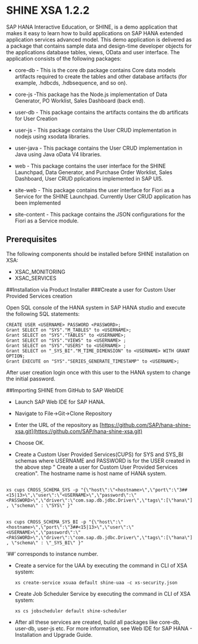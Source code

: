 SHINE XSA 1.2.2
===============
SAP HANA Interactive Education, or SHINE, is a demo application that makes it easy to learn how to build applications on SAP HANA extended application services advanced model. This demo application is delivered as a package that contains sample data and design-time developer objects for the applications database tables, views, OData and user interface.
The application consists of the following packages:



- core-db - This is the core db package contains Core data models artifacts required to create the tables and other database artifacts (for example, .hdbcds, .hdbsequence, and so on).


- core-js -This package has the Node.js implementation of Data Generator, PO Worklist, Sales Dashboard (back end).


- user-db - This package contains the artifacts contains the db artificats for User Creation 


- user-js - This package contains the User CRUD implementation in nodejs using xsodata libraries.

- user-java - This package contains the User CRUD implementation in Java using Java oData V4 libraries.

- web - This package contains the user interface for the SHINE Launchpad, Data Generator, and Purchase Order Worklist, Sales Dashboard, User CRUD pplications implemented in SAP UI5.

- site-web - This package contains the user interface for Fiori as a Service for the SHINE Launchpad. Currently User CRUD application has been implemented

- site-content - This package contains the JSON configurations for the Fiori as a Service module.

## Prerequisites
The following components should be installed before SHINE installation on XSA:

- XSAC_MONITORING   
- XSAC_SERVICES   

##Installation via Product Installer 
###Create a user for Custom User Provided Services creation

Open SQL console of the HANA system in SAP HANA studio and execute the following SQL statements:

    CREATE USER <USERNAME> PASSWORD <PASSWORD>;  
    Grant SELECT on "SYS"."M_TABLES" to <USERNAME>;
    Grant SELECT on "SYS"."TABLES" to <USERNAME>;
    Grant SELECT on "SYS"."VIEWS" to <USERNAME> ;
    Grant SELECT on "SYS"."USERS" to <USERNAME> ;
    Grant SELECT on "_SYS_BI"."M_TIME_DIMENSION" to <USERNAME> WITH GRANT OPTION;
    Grant EXECUTE on "SYS"."SERIES_GENERATE_TIMESTAMP" to <USERNAME>;
 
After user creation login once with this user to the HANA system to change the initial password.   



##Importing SHINE from GitHub to SAP WebIDE

- Launch SAP Web IDE for SAP HANA.

- Navigate to File->Git->Clone Repository
- Enter the URL of the repository as [https://github.com/SAP/hana-shine-xsa.git](https://github.com/SAP/hana-shine-xsa.git)

- Choose OK.

- Create a Custom User Provided Services(CUPS) for SYS and SYS_BI schemas where USERNAME and PASSWORD is for the USER created in the above step "  Create a user for Custom User Provided Services creation". The hostname name is host name of HANA system. 

##
    xs cups CROSS_SCHEMA_SYS -p "{\"host\":\"<hostname>\",\"port\":\"3##<15|13>\",\"user\":\"<USERNAME>\",\"password\":\"<PASSWORD>\",\"driver\":\"com.sap.db.jdbc.Driver\",\"tags\":[\"hana\"] , \"schema\" : \"SYS\" }"
    


   

##

     
    xs cups CROSS_SCHEMA_SYS_BI -p "{\"host\":\"<hostname>\",\"port\":\"3##<15|13>\",\"user\":\"<USERNAME>\",\"password\":\"<PASSWORD>\",\"driver\":\"com.sap.db.jdbc.Driver\",\"tags\":[\"hana\"] , \"schema\" : \"_SYS_BI\" }"

‘##’ corresponds to instance number.

- Create a service for the UAA by executing the command in CLI of XSA system:

    `xs create-service xsuaa default shine-uaa -c xs-security.json`

- Create Job Scheduler Service by executing the command in CLI of XSA system:
  
    `xs cs jobscheduler default shine-scheduler`

- After all these services are created, build all packages like core-db, user-db, user-js etc.
For more information, see Web IDE for SAP HANA - Installation and Upgrade Guide.
